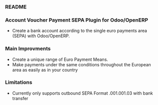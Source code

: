 ### README ###


### Account Voucher Payment SEPA Plugin for Odoo/OpenERP ###


* Create a bank account according to the single euro payments area (SEPA) with Odoo/OpenERP.

### Main Improvments ###

* Create a unique range of Euro Payment Means.
* Make payments under the same conditions throughout the European area as easily as in your country

### Limitations ###

* Currently only supports outbound SEPA Format .001.001.03 with bank transfer
